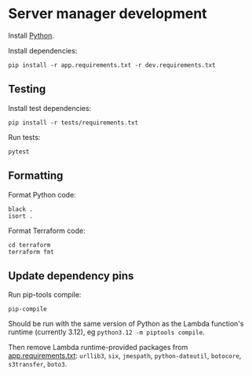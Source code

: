 # Server manager development

Install [Python](https://www.python.org/).

Install dependencies:

```shell
pip install -r app.requirements.txt -r dev.requirements.txt
```

## Testing

Install test dependencies:

```shell
pip install -r tests/requirements.txt
```

Run tests:

```shell
pytest
```

## Formatting

Format Python code:

```shell
black .
isort .
```

Format Terraform code:

```shell
cd terraform
terraform fmt
```

## Update dependency pins

Run pip-tools compile:

```shell
pip-compile
```

Should be run with the same version of Python as the Lambda function's runtime
(currently 3.12), eg `python3.12 -m piptools compile`.

Then remove Lambda runtime-provided packages from
[app.requirements.txt](./app.requirements.txt): `urllib3`, `six`, `jmespath`,
`python-dateutil`, `botocore`, `s3transfer`, `boto3`.
